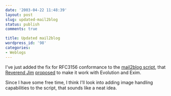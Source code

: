```yaml
---
date: '2003-04-22 11:48:39'
layout: post
slug: updated-mail2blog
status: publish
comments: true

title: Updated mail2blog
wordpress_id: '98'
categories:
- Weblogs
---
```


I've just added the fix for RFC3156 conformance to the [mail2blog script](/mail2blog2.pl), that [Reverend Jim](http://revjim.net) [proposed](http://slackerbit.ch/archives/2003/02/01/blogging_via_mail_securely.html) to make it work with Evolution and Exim.

Since I have some free time, I think I'll look into adding image handling capabilities to the script, that sounds like a neat idea.
